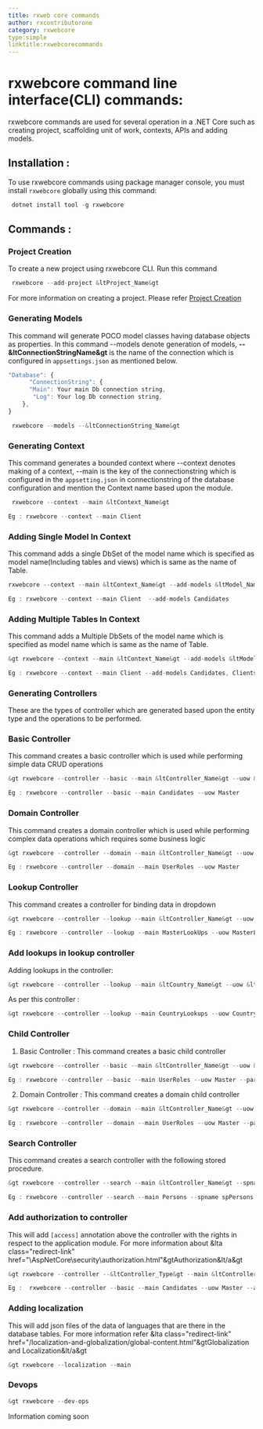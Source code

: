 ```yaml
---
title: rxweb core commands
author: rxcontributorone
category: rxwebcore 
type:simple
linktitle:rxwebcorecommands
---
```


# rxwebcore command line interface(CLI) commands:
rxwebcore commands are used for several operation in a .NET Core such as creating project, scaffolding unit of work, contexts, APIs and adding models.

## Installation :
To use rxwebcore commands using package manager console, you must install `rxwebcore` globally using this command:

````js
 dotnet install tool -g rxwebcore
````

## Commands : 

### Project Creation
To create a new project using rxwebcore CLI. Run this command 

````js
 rxwebcore --add-project &ltProject_Name&gt
````

For more information on creating a project. Please refer <a class="redirect-link" href="/rx-web-core/step-by-step-guide/overview">Project Creation</a>

### Generating Models
This command will generate POCO model classes having database objects as properties. In this command --models denote generation of models, <b>--&ltConnectionStringName&gt</b> is the name of the connection which is configured in `appsettings.json` as mentioned below. 

````js
"Database": {
      "ConnectionString": {
      "Main": Your main Db connection string,
	   "Log": Your log Db connection string,
    },
}
````

````js
 rxwebcore --models --&ltConnectionString_Name&gt
````

### Generating Context
This command generates a bounded context where --context denotes making of a context, --main is the key of the connectionstring which is configured in the `appsetting.json` in connectionstring of the database configuration and mention the Context name based upon the module.

````js
 rxwebcore --context --main &ltContext_Name&gt
````

````js
Eg : rxwebcore --context --main Client
````

### Adding Single Model In Context

This command adds a single DbSet of the model name which is specified as model name(Including tables and views)  which is same as the name of Table.

````js
rxwebcore --context --main &ltContext_Name&gt --add-models &ltModel_Name&gt 
````

````js
Eg : rxwebcore --context --main Client  --add-models Candidates
````

### Adding Multiple Tables In Context

This command adds a Multiple DbSets of the model name which is specified as model name which is same as the name of Table.

````js
&gt rxwebcore --context --main &ltContext_Name&gt --add-models &ltModel_Name1&gt, &ltModel_Name2&gt
````

````js
Eg : rxwebcore --context --main Client --add-models Candidates, Clients, Employees
````

### Generating Controllers
These are the types of controller which are generated based upon the entity type and the operations to be performed.

### Basic Controller
This command creates a basic controller which is used while performing simple data CRUD operations

````js
&gt rxwebcore --controller --basic --main &ltController_Name&gt --uow &ltModule_Name&gt 
````

````js
Eg : rxwebcore --controller --basic --main Candidates --uow Master
```` 

### Domain Controller
This command creates a domain controller which is used while performing complex data operations which requires some business logic 

````js
&gt rxwebcore --controller --domain --main &ltController_Name&gt --uow &ltModule_Name&gt
````

````js
Eg : rxwebcore --controller --domain --main UserRoles --uow Master 
````

### Lookup Controller
This command creates a controller for binding data in dropdown 

````js
&gt rxwebcore --controller --lookup --main &ltController_Name&gt --uow &ltModule_Name&gt
````

````js
Eg : rxwebcore --controller --lookup --main MasterLookUps --uow MasterLookUp 
````

### Add lookups in lookup controller 
Adding lookups in the controller:

````js
&gt rxwebcore --controller --lookup --main &ltCountry_Name&gt --uow &ltModule_Name&gt --add-lookups &ltLookup&gt
````

As per this controller : 

````js
&gt rxwebcore --controller --lookup --main CountryLookups --uow CountryLookup --add-lookups vCountryLookups
````

### Child Controller

1) Basic Controller :
This command creates a basic child controller 

````js
&gt rxwebcore --controller --basic --main &ltController_Name&gt --uow &ltModule_Name&gt --parent Users
````

````js
Eg : rxwebcore --controller --basic --main UserRoles --uow Master --parent Users
````

2) Domain Controller :
This command creates a domain child controller 

````js
&gt rxwebcore --controller --domain --main &ltController_Name&gt --uow &ltModule_Name&gt --parent Users
````

````js
Eg : rxwebcore --controller --domain --main UserRoles --uow Master --parent Users
````

### Search Controller 
This command creates a search controller with the following stored procedure. 

````js
&gt rxwebcore --controller --search --main &ltController_Name&gt --spname &ltName_of_storedprocedure&gt
````

````js
Eg : rxwebcore --controller --search --main Persons --spname spPersons
````

### Add authorization to controller
This will add `[access]` annotation above the controller with the rights in respect to the application module. For more information about &lta class="redirect-link" href="\AspNetCore\security\authorization.html"&gtAuthorization&lt/a&gt

````js
&gt rxwebcore --controller --&ltController_Type&gt --main &ltController_Name&gt --uow &ltModule_Name&gt --access &ltApplicationModuleId&gt
````

````js
Eg :  rxwebcore --controller --basic --main Candidates --uow Master --access 1
````

### Adding localization
This will add json files of the data of languages that are there in the database tables. For more information refer &lta class="redirect-link" href="/localization-and-globalization/global-content.html"&gtGlobalization and Localization&lt/a&gt

````js
&gt rxwebcore --localization --main 
````

### Devops

````js
&gt rxwebcore --dev-ops
````

Information coming soon